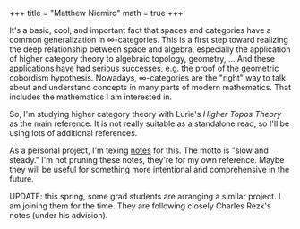+++
title = "Matthew Niemiro"
math = true
+++


It's a basic, cool, and important fact that spaces and categories have a common generalization in ∞-categories. This is a first step toward realizing the deep relationship between space and algebra, especially the application of higher category theory to algebraic topology, geometry, ... And these applications have had serious successes, e.g. the proof of the geometric cobordism hypothesis. Nowadays, ∞-categories are the "right" way to talk about and understand concepts in many parts of modern mathematics. That includes the mathematics I am interested in. 

So, I'm studying higher category theory with Lurie's *Higher Topos Theory* as the main reference. It is not really suitable as a standalone read, so I'll be using lots of additional references.

As a personal project, I'm texing [notes](/htt6.pdf) for this. The motto is "slow and steady." I'm not pruning these notes, they're for my own reference. Maybe they will be useful for something more intentional and comprehensive in the future.

UPDATE: this spring, some grad students are arranging a similar project. I am joining them for the time. They are following closely Charles Rezk's notes (under his advision). 